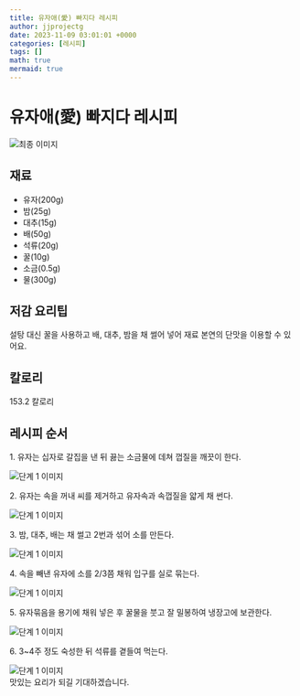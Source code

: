 ```yaml
---
title: 유자애(愛) 빠지다 레시피
author: jjprojectg
date: 2023-11-09 03:01:01 +0000
categories: [레시피]
tags: []
math: true
mermaid: true
---
```

<meta name="og:type" content="website" />
<meta charset="UTF-8">
<div class="header">
<h1>유자애(愛) 빠지다 레시피</h1>
</div>

<div class="container my-4">
<div class="row">
<div class="col-12 col-md-6">
<div class="recipe-image">
<img src="http://www.foodsafetykorea.go.kr/uploadimg/cook/10_01130_2.png" class="step-image" alt="최종 이미지">
</div>
</div>
<div class="col-12 col-md-6">
<div class="ingredients">
<h2>재료</h2>
<ul class='card'>
<li> 유자(200g) </li>
<li>  밤(25g) </li>
<li>  대추(15g) </li>
<li>  배(50g) </li>
<li> 석류(20g) </li>
<li>  꿀(10g) </li>
<li>  소금(0.5g) </li>
<li>  물(300g) </li>

</ul>
</div>
</div>
<div class="col-12 col-md-6">
<div class="ingredients">
<h2>저감 요리팁</h2>
<div class='card'> 
<p >
설탕 대신 꿀을 사용하고 배, 대추, 밤을 채 썰어 넣어 재료 본연의 단맛을 이용할 수 있어요.
</p>
</div>
</div>
<div class="ingredients">
<h2>칼로리</h2>
<div class='card'> 
<p>
153.2 칼로리
</p>
</div>
</div>
</div>
</div>

<h2 class="my-4">레시피 순서</h2>
<div class="card recipe-card">
<div class="card-body recipe-stesp">
<p class="card-text step-description">1. 유자는 십자로 갈집을 낸 뒤 끓는 소금물에 데쳐 껍질을 깨끗이 한다.</p>
<img src="http://www.foodsafetykorea.go.kr/uploadimg/cook/20_01130_1.JPG" alt="단계 1 이미지" class="step-image">
</div>
</div>

<div class="card recipe-card">
<div class="card-body recipe-stesp">
<p class="card-text step-description">2. 유자는 속을 꺼내 씨를 제거하고 유자속과 속껍질을 얇게 채 썬다.</p>
<img src="http://www.foodsafetykorea.go.kr/uploadimg/cook/20_01130_2.JPG" alt="단계 1 이미지" class="step-image">
</div>
</div>

<div class="card recipe-card">
<div class="card-body recipe-stesp">
<p class="card-text step-description">3. 밤, 대추, 배는 채 썰고 2번과 섞어 소를 만든다.</p>
<img src="http://www.foodsafetykorea.go.kr/uploadimg/cook/20_01130_3.JPG" alt="단계 1 이미지" class="step-image">
</div>
</div>

<div class="card recipe-card">
<div class="card-body recipe-stesp">
<p class="card-text step-description">4. 속을 빼낸 유자에 소를 2/3쯤 채워 입구를 실로 묶는다.</p>
<img src="http://www.foodsafetykorea.go.kr/uploadimg/cook/20_01130_4.JPG" alt="단계 1 이미지" class="step-image">
</div>
</div>

<div class="card recipe-card">
<div class="card-body recipe-stesp">
<p class="card-text step-description">5. 유자묶음을 용기에 채워 넣은 후 꿀물을 붓고 잘 밀봉하여 냉장고에 보관한다.</p>
<img src="http://www.foodsafetykorea.go.kr/uploadimg/cook/20_01130_5.JPG" alt="단계 1 이미지" class="step-image">
</div>
</div>

<div class="card recipe-card">
<div class="card-body recipe-stesp">
<p class="card-text step-description">6. 3~4주 정도 숙성한 뒤 석류를 곁들여 먹는다.</p>
<img src="http://www.foodsafetykorea.go.kr/uploadimg/cook/20_01130_6.jpg" alt="단계 1 이미지" class="step-image">
</div>
</div>


</div>
맛있는 요리가 되길 기대하겠습니다.
